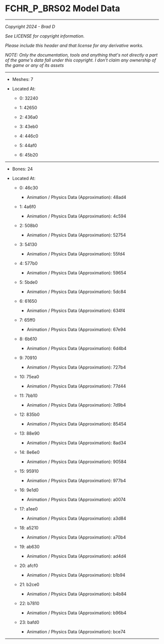 # FCHR_P_BRS02 Model Data

---

*Copyright 2024 - Brad D*

*See LICENSE for copyright information.*

*Please include this header and that license for any derivative works.*

*NOTE: Only the documentation, tools and anything that's not directly a part of the game's data fall under this copyright. I don't claim any ownership of the game or any of its assets*

---

* Meshes: 7

* Located At:

  * 0: 32240

  * 1: 42650

  * 2: 436a0

  * 3: 43eb0

  * 4: 446c0

  * 5: 44af0

  * 6: 45b20

---

* Bones: 24

* Located At:

  * 0: 46c30

    * Animation / Physics Data (Approximation): 48ad4

  * 1: 4a6f0

    * Animation / Physics Data (Approximation): 4c594

  * 2: 508b0

    * Animation / Physics Data (Approximation): 52754

  * 3: 54130

    * Animation / Physics Data (Approximation): 55fd4

  * 4: 577b0

    * Animation / Physics Data (Approximation): 59654

  * 5: 5bde0

    * Animation / Physics Data (Approximation): 5dc84

  * 6: 61650

    * Animation / Physics Data (Approximation): 634f4

  * 7: 65ff0

    * Animation / Physics Data (Approximation): 67e94

  * 8: 6b610

    * Animation / Physics Data (Approximation): 6d4b4

  * 9: 70910

    * Animation / Physics Data (Approximation): 727b4

  * 10: 75ea0

    * Animation / Physics Data (Approximation): 77d44

  * 11: 7bb10

    * Animation / Physics Data (Approximation): 7d9b4

  * 12: 835b0

    * Animation / Physics Data (Approximation): 85454

  * 13: 88e90

    * Animation / Physics Data (Approximation): 8ad34

  * 14: 8e6e0

    * Animation / Physics Data (Approximation): 90584

  * 15: 95910

    * Animation / Physics Data (Approximation): 977b4

  * 16: 9e1d0

    * Animation / Physics Data (Approximation): a0074

  * 17: a1ee0

    * Animation / Physics Data (Approximation): a3d84

  * 18: a5210

    * Animation / Physics Data (Approximation): a70b4

  * 19: ab630

    * Animation / Physics Data (Approximation): ad4d4

  * 20: afcf0

    * Animation / Physics Data (Approximation): b1b94

  * 21: b2ce0

    * Animation / Physics Data (Approximation): b4b84

  * 22: b7810

    * Animation / Physics Data (Approximation): b96b4

  * 23: bafd0

    * Animation / Physics Data (Approximation): bce74

---


